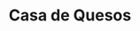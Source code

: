---
title: "Casa de Quesos"
url: /ciudad-autonoma-de-buenos-aires/casa-de-quesos/
shop: Allgemein
---